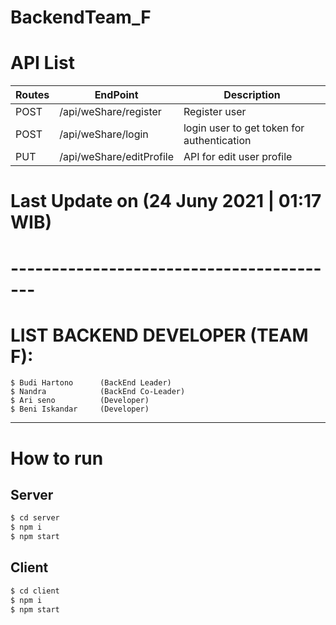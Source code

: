 # BackendTeam_F

# API List

| Routes | EndPoint                 | Description                                |
| ------ | ------------------------ | ------------------------------------------ |
| POST   | /api/weShare/register    | Register user                              |
| POST   | /api/weShare/login       | login user to get token for authentication |
| PUT    | /api/weShare/editProfile | API for edit user profile                  |

# Last Update on (24 Juny 2021 | 01:17 WIB)

# -----------------------------------------

# LIST BACKEND DEVELOPER (TEAM F):

```
$ Budi Hartono      (BackEnd Leader)
$ Nandra            (BackEnd Co-Leader)
$ Ari seno          (Developer)
$ Beni Iskandar     (Developer)
```

---

# How to run

## Server

```bash
$ cd server
$ npm i
$ npm start
```

## Client

```bash
$ cd client
$ npm i
$ npm start
```
